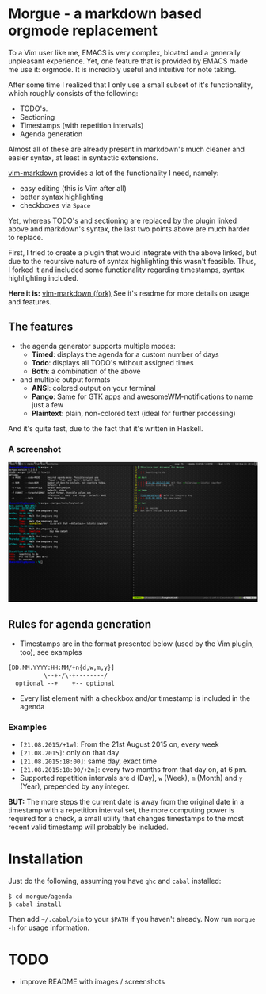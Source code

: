 # Morgue - a markdown based orgmode replacement

To a Vim user like me, EMACS is very complex, bloated and a generally
unpleasant experience. Yet, one feature that is provided by EMACS made
me use it: orgmode. It is incredibly useful and intuitive for note taking.

After some time I realized that I only use a small subset of it's functionality,
which roughly consists of the following:

* TODO's.
* Sectioning
* Timestamps (with repetition intervals)
* Agenda generation

Almost all of these are already present in markdown's much cleaner and
easier syntax, at least in syntactic extensions.

[vim-markdown](http://www.github.com/gabrielelana/vim-markdown) provides
a lot of the functionality I need, namely:

* easy editing (this is Vim after all)
* better syntax highlighting
* checkboxes via `Space`

Yet, whereas TODO's and sectioning are replaced by the plugin linked above
and markdown's syntax, the last two points above are much harder to replace.

First, I tried to create a plugin that would integrate with the above linked,
but due to the recursive nature of syntax highlighting this wasn't feasible.
Thus, I forked it and included some functionality regarding timestamps, syntax
highlighting included.

**Here it is:** [vim-markdown (fork)](http://www.github.com/ibabushkin/vim-markdown)
See it's readme for more details on usage and features.

## The features

* the agenda generator supports multiple modes:
  * **Timed**: displays the agenda for a custom number of days
  * **Todo**: displays all TODO's without assigned times
  * **Both**: a combination of the above
* and multiple output formats
  * **ANSI**: colored output on your terminal
  * **Pango**: Same for GTK apps and awesomeWM-notifications to name just a few
  * **Plaintext**: plain, non-colored text (ideal for further processing)

And it's quite fast, due to the fact that it's written in Haskell.

### A screenshot
![ansi agenda and vim](http://www.github.com/ibabushkin/morgue/raw/master/ansi_agenda_and_vim.png)

## Rules for agenda generation

* Timestamps are in the format presented below (used by the Vim plugin, too), see examples
```
[DD.MM.YYYY:HH:MM/+n{d,w,m,y}]
          \--+-/\-+--------/
  optional --+    +-- optional
```
* Every list element with a checkbox and/or timestamp is included in the agenda

### Examples

* `[21.08.2015/+1w]`: From the 21st August 2015 on, every week
* `[21.08.2015]`: only on that day
* `[21.08.2015:18:00]`: same day, exact time
* `[21.08.2015:18:00/+2m]`: every two months from that day on, at 6 pm.
* Supported repetition intervals are `d` (Day), `w` (Week), `m` (Month) and `y` (Year),
  prepended by any integer.

**BUT:** The more steps the current date is away from the original date in a timestamp
with a repetition interval set, the more computing power is required for a check,
a small utility that changes timestamps to the most recent valid timestamp will probably
be included. 

# Installation

Just do the following, assuming you have `ghc` and `cabal` installed:
```
$ cd morgue/agenda
$ cabal install
``` 
Then add `~/.cabal/bin` to your `$PATH` if you haven't already.
Now run `morgue -h` for usage information.

# TODO

* improve README with images / screenshots
